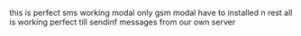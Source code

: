 this is perfect sms working modal only gsm modal have to installed n rest all is working perfect till sendinf messages from our own server 

